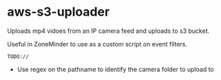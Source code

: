 # aws-s3-uploader
Uploads mp4 vidoes from an IP camera feed and uploads to s3 bucket.

Useful in ZoneMinder to use as a custom script on event filters.

`TODO://`
- Use regex on the pathname to identify the camera folder to upload to
